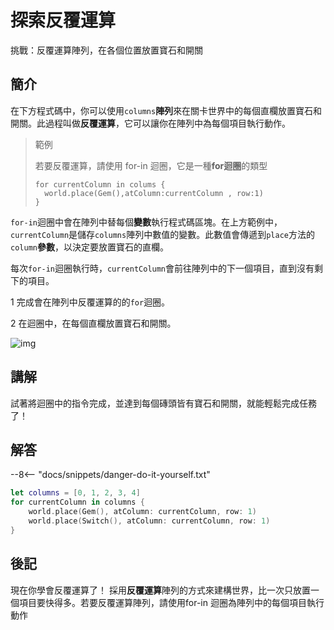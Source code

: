 # 探索反覆運算

挑戰：反覆運算陣列，在各個位置放置寶石和開關

## 簡介

在下方程式碼中，你可以使用`columns`**陣列**來在關卡世界中的每個直欄放置寶石和開關。此過程叫做**反覆運算**，它可以讓你在陣列中為每個項目執行動作。

>範例
>
>若要反覆運算，請使用 for-in 迴圈，它是一種**for迴圈**的類型
>
>```
>for currentColumn in colums {
>   world.place(Gem(),atColumn:currentColumn , row:1)
>}
>```
`for-in`迴圈中會在陣列中替每個**變數**執行程式碼區塊。在上方範例中，`currentColumn`是儲存`columns`陣列中數值的變數。此數值會傳遞到`place`方法的`column`**參數**，以決定要放置寶石的直欄。

每次`for-in`迴圈執行時，`currentColumn`會前往陣列中的下一個項目，直到沒有剩下的項目。

1   完成會在陣列中反覆運算的的`for`迴圈。

2 	在迴圈中，在每個直欄放置寶石和開關。


![img](https://imagedelivery.net/cdkaXPuFls5qlrh3GM4hfA/ff0fc349-2ee3-4ad4-7aa5-4df7baf76800/public)

## 講解

試著將迴圈中的指令完成，並達到每個磚頭皆有寶石和開關，就能輕鬆完成任務了！

## 解答

--8<-- "docs/snippets/danger-do-it-yourself.txt"

```swift linenums="1"
let columns = [0, 1, 2, 3, 4]
for currentColumn in columns {
    world.place(Gem(), atColumn: currentColumn, row: 1)
    world.place(Switch(), atColumn: currentColumn, row: 1)
}
```

## 後記

現在你學會反覆運算了！
採用**反覆運算**陣列的方式來建構世界，比一次只放置一個項目要快得多。若要反覆運算陣列，請使用for-in 迴圈為陣列中的每個項目執行動作
